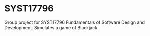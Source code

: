 # SYST17796
Group project for SYST17796 Fundamentals of Software Design and Development. Simulates a game of Blackjack.
